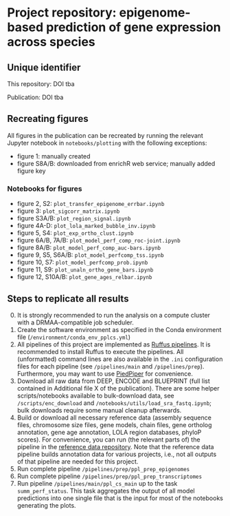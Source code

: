 # Project repository: epigenome-based prediction of gene expression across species


## Unique identifier

This repository: DOI tba

Publication: DOI tba

## Recreating figures

All figures in the publication can be recreated by running the relevant Jupyter notebook in `notebooks/plotting` with the following exceptions:

- figure 1: manually created
- figure S8A/B: downloaded from enrichR web service; manually added figure key

### Notebooks for figures

- figure 2, S2: `plot_transfer_epigenome_errbar.ipynb`
- figure 3: `plot_sigcorr_matrix.ipynb`
- figure S3A/B: `plot_region_signal.ipynb`
- figure 4A-D: `plot_lola_marked_bubble_inv.ipynb`
- figure 5, S4: `plot_exp_ortho_clust.ipynb`
- figure 6A/B, 7A/B: `plot_model_perf_comp_roc-joint.ipynb`
- figure 8A/B: `plot_model_perf_comp_auc-bars.ipynb`
- figure 9, S5, S6A/B: `plot_model_perfcomp_tss.ipynb`
- figure 10, S7: `plot_model_perfcomp_prob.ipynb`
- figure 11, S9: `plot_unaln_ortho_gene_bars.ipynb`
- figure 12, S10A/B: `plot_gene_ages_relbar.ipynb`

## Steps to replicate all results

0) It is strongly recommended to run the analysis on a compute cluster with a DRMAA-compatible job scheduler.
1) Create the software environment as specified in the Conda environment file (`/environment/conda_env_pplcs.yml`)
2) All pipelines of this project are implemented as [Ruffus pipelines](http://www.ruffus.org.uk/). It is recommended to install Ruffus to execute the pipelines. All (unformatted) command lines are also available in the `.ini` configuration files for each pipeline (see `/pipelines/main` and `/pipelines/prep`). Furthermore, you may want to use [PiedPiper](http://piedpiper.readthedocs.io) for convenience.
3) Download all raw data from DEEP, ENCODE and BLUEPRINT (full list contained in Additional file X of the publication). There are some helper scripts/notebooks available to bulk-download data, see `/scripts/enc_download` and `/notebooks/utils/load_sra_fastq.ipynb`; bulk downloads require some manual cleanup afterwards.
4) Build or download all necessary reference data (assembly sequence files, chromosome size files, gene models, chain files, gene ortholog annotation, gene age annotation, LOLA region databases, phyloP scores). For convenience, you can run (the relevant parts of) the pipeline in the [reference data repository](https://github.molgen.mpg.de/pebert/refdata). Note that the reference data pipeline builds annotation data for various projects, i.e., not all outputs of that pipeline are needed for this project.
5) Run complete pipeline `/pipelines/prep/ppl_prep_epigenomes`
6) Run complete pipeline `/pipelines/prep/ppl_prep_transcriptomes`
7) Run pipeline `/pipelines/main/ppl_cs_main` up to the task `summ_perf_status`. This task aggregates the output of all model predictions into one single file that is the input for most of the notebooks generating the plots.

